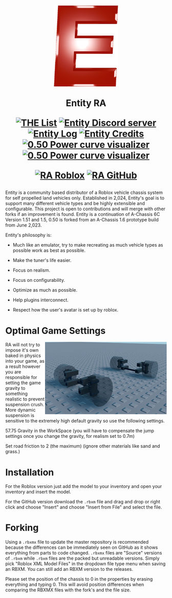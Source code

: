 <h1 align="center">
  <br>
<img alt="Entity logo" src="https://github.com/totallyahuman445/Roblox-Entity-RA/blob/master/Logo.png?raw=true" width="200px"
  <br>
  
  <b>Entity RA</b>
  <br>
  
  <b>[![THE List](https://flat.badgen.net/badge/THE%20List/Link/blue?icon=https://static.wikia.nocookie.net/logopedia/images/0/0e/Docs_2020.svg)](https://docs.google.com/document/d/1WvOWw7ST4ZWpsCfXM3abJTTBkCA40NsayIEIdCRJOYM/edit?usp=sharing)
[![Entity Discord server](https://flat.badgen.net/badge/Discord/Link/purple?icon=discord)](https://discord.gg/bS2A448Vrk)
[![Entity Log](https://flat.badgen.net/badge/Log/Link/blue?icon=https://static.wikia.nocookie.net/logopedia/images/0/0e/Docs_2020.svg)](https://docs.google.com/document/d/1SLW5NOAysg2rE6C52WEPnmOas_MNbeVNEv0xv2f__ps/edit?usp=sharing)
[![Entity Credits](https://flat.badgen.net/badge/Credits/Link/blue?icon=https://static.wikia.nocookie.net/logopedia/images/0/0e/Docs_2020.svg)](https://docs.google.com/document/d/1-mIgEhmugHfVUDz4vzZMS7XYMoEdLKedy0MedRqvbyA/edit?usp=sharing )</b>
[![0.50 Power curve visualizer](https://flat.badgen.net/badge/Power%20curve%20visualizer/Link/green?icon=https://upload.wikimedia.org/wikipedia/commons/a/a0/Desmos_logo.svg)](https://www.desmos.com/calculator/bwifpb5lsh)</b>
[![0.50 Power curve visualizer](https://flat.badgen.net/badge/Tire%20graphs/Link/green?icon=https://upload.wikimedia.org/wikipedia/commons/a/a0/Desmos_logo.svg)](https://www.desmos.com/calculator/lhxwlpppyh)</b>

<b>[![RA Roblox](https://flat.badgen.net/badge/RA/0.50.8/red?icon=https://static.wikia.nocookie.net/logopedia/images/b/b1/Roblox_2022_icon.svg)](https://create.roblox.com/store/asset/16598010136)
[![RA GitHub](https://flat.badgen.net/badge/RA/0.50.8/red?icon=github)](https://github.com/totallyahuman445/Roblox-Entity-RA/releases/tag/0.50.8)</b>
  <br>
</h1>

Entity is a community based distributor of a Roblox vehicle chassis system for self propelled land vehicles only. Established in 2,024, Entity's goal is to support many different vehicle types and be highly extensible and configurable. This project is open to contributions and will merge with other forks if an improvement is found. Entity is a continuation of A-Chassis 6C Version 1.51 and 1.5, 0.50 is forked from an A-Chassis 1.6 prototype build from June 2,023. 

Entity's philosophy is:

- Much like an emulator, try to make recreating as much vehicle types as possible work as best as possible.

- Make the tuner's life easier.

- Focus on realism.

- Focus on configurability.

- Optimize as much as possible.

- Help plugins interconnect.

- Respect how the user's avatar is set up by roblox.

# Optimal Game Settings
<img alt="Screenshot" src="https://github.com/totallyahuman445/Roblox-Entity-RA/blob/master/Screenshot.png?raw=true" width="380px" align="right">

RA will not try to impose it's own baked in physics into your game, as a result however you are responsible for setting the game gravity to something realistic to prevent suspension crush. More dynamic suspension is sensitive to the extremely high default gravity so use the following settings.

57.75 Gravity in the WorkSpace (you will have to compensate the jump settings once you change the gravity, for realism set to 0.7m)

Set road friction to 2 (the maximum) (ignore other materials like sand and grass.)

# Installation
For the Roblox version just add the model to your inventory and open your inventory and insert the model.

For the GitHub version download the `.rbxm` file and drag and drop or right click and choose "Insert" and choose "Insert from File" and select the file.

# Forking
Using a `.rbxmx` file to update the master repository is recommended because the differences can be immediately seen on GitHub as it shows everything from parts to code changed. `.rbxmx` files are "Source" versions of `.rbxm` while `.rbxm` files are the packed but unreadable versions. Simply pick "Roblox XML Model Files" in the dropdown file type menu when saving an RBXM. You can still add an RBXM version to the releases.

Please set the position of the chassis to 0 in the properties by erasing everything and typing 0. This will avoid position differences when comparing the RBXMX files with the fork's and the file size.


